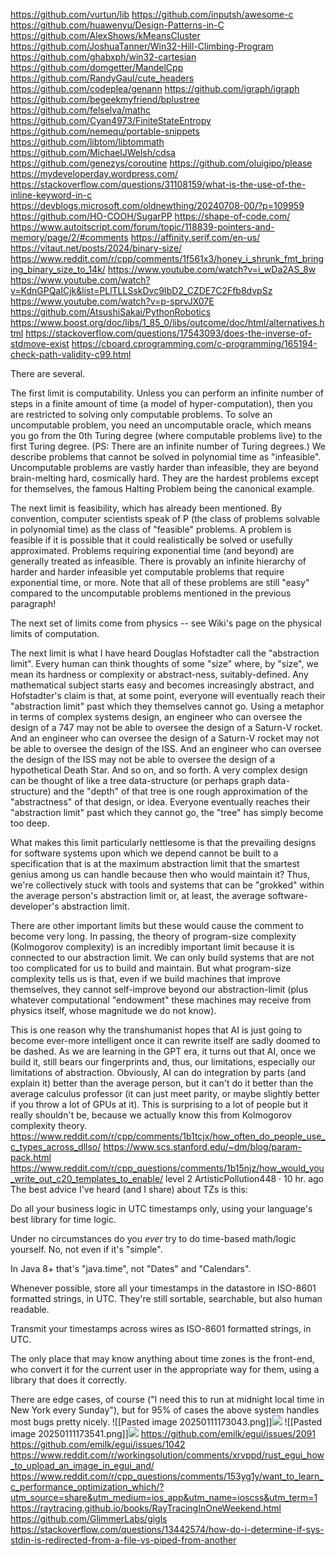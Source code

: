 https://github.com/vurtun/lib
https://github.com/inputsh/awesome-c
https://github.com/huawenyu/Design-Patterns-in-C
https://github.com/AlexShows/kMeansCluster
https://github.com/JoshuaTanner/Win32-Hill-Climbing-Program
https://github.com/ghabxph/win32-cartesian
https://github.com/domgetter/MandelCpp
https://github.com/RandyGaul/cute_headers
https://github.com/codeplea/genann
https://github.com/igraph/igraph
https://github.com/begeekmyfriend/bplustree
https://github.com/felselva/mathc
https://github.com/Cyan4973/FiniteStateEntropy
https://github.com/nemequ/portable-snippets
https://github.com/libtom/libtommath
https://github.com/MichaelJWelsh/cdsa
https://github.com/genezys/coroutine
https://github.com/oluigipo/please
https://mydeveloperday.wordpress.com/
https://stackoverflow.com/questions/31108159/what-is-the-use-of-the-inline-keyword-in-c
https://devblogs.microsoft.com/oldnewthing/20240708-00/?p=109959
https://github.com/HO-COOH/SugarPP
https://shape-of-code.com/
https://www.autoitscript.com/forum/topic/118839-pointers-and-memory/page/2/#comments
https://affinity.serif.com/en-us/
https://vitaut.net/posts/2024/binary-size/
https://www.reddit.com/r/cpp/comments/1f561x3/honey_i_shrunk_fmt_bringing_binary_size_to_14k/
https://www.youtube.com/watch?v=i_wDa2AS_8w
https://www.youtube.com/watch?v=KdnGPQaICjk&list=PLlTLLSskDvc9IbD2_CZDE7C2Ffb8dvpSz
https://www.youtube.com/watch?v=p-sprvJX07E
https://github.com/AtsushiSakai/PythonRobotics
https://www.boost.org/doc/libs/1_85_0/libs/outcome/doc/html/alternatives.html
https://stackoverflow.com/questions/17543093/does-the-inverse-of-stdmove-exist
https://cboard.cprogramming.com/c-programming/165194-check-path-validity-c99.html

There are several.

The first limit is computability. Unless you can perform an infinite number of steps in a finite amount of time (a model of hyper-computation), then you are restricted to solving only computable problems. To solve an uncomputable problem, you need an uncomputable oracle, which means you go from the 0th Turing degree (where computable problems live) to the first Turing degree. (PS: There are an infinite number of Turing degrees.) We describe problems that cannot be solved in polynomial time as "infeasible". Uncomputable problems are vastly harder than infeasible, they are beyond brain-melting hard, cosmically hard. They are the hardest problems except for themselves, the famous Halting Problem being the canonical example.

The next limit is feasibility, which has already been mentioned. By convention, computer scientists speak of P (the class of problems solvable in polynomial time) as the class of "feasible" problems. A problem is feasible if it is possible that it could realistically be solved or usefully approximated. Problems requiring exponential time (and beyond) are generally treated as infeasible. There is provably an infinite hierarchy of harder and harder infeasible yet computable problems that require exponential time, or more. Note that all of these problems are still "easy" compared to the uncomputable problems mentioned in the previous paragraph!

The next set of limits come from physics -- see Wiki's page on the physical limits of computation.

The next limit is what I have heard Douglas Hofstadter call the "abstraction limit". Every human can think thoughts of some "size" where, by "size", we mean its hardness or complexity or abstract-ness, suitably-defined. Any mathematical subject starts easy and becomes increasingly abstract, and Hofstadter's claim is that, at some point, everyone will eventually reach their "abstraction limit" past which they themselves cannot go. Using a metaphor in terms of complex systems design, an engineer who can oversee the design of a 747 may not be able to oversee the design of a Saturn-V rocket. And an engineer who can oversee the design of a Saturn-V rocket may not be able to oversee the design of the ISS. And an engineer who can oversee the design of the ISS may not be able to oversee the design of a hypothetical Death Star. And so on, and so forth. A very complex design can be thought of like a tree data-structure (or perhaps graph data-structure) and the "depth" of that tree is one rough approximation of the "abstractness" of that design, or idea. Everyone eventually reaches their "abstraction limit" past which they cannot go, the "tree" has simply become too deep.

What makes this limit particularly nettlesome is that the prevailing designs for software systems upon which we depend cannot be built to a specification that is at the maximum abstraction limit that the smartest genius among us can handle because then who would maintain it? Thus, we're collectively stuck with tools and systems that can be "grokked" within the average person's abstraction limit or, at least, the average software-developer's abstraction limit.

There are other important limits but these would cause the comment to become very long. In passing, the theory of program-size complexity (Kolmogorov complexity) is an incredibly important limit because it is connected to our abstraction limit. We can only build systems that are not too complicated for us to build and maintain. But what program-size complexity tells us is that, even if we build machines that improve themselves, they cannot self-improve beyond our abstraction-limit (plus whatever computational "endowment" these machines may receive from physics itself, whose magnitude we do not know).

This is one reason why the transhumanist hopes that AI is just going to become ever-more intelligent once it can rewrite itself are sadly doomed to be dashed. As we are learning in the GPT era, it turns out that AI, once we build it, still bears our fingerprints and, thus, our limitations, especially our limitations of abstraction. Obviously, AI can do integration by parts (and explain it) better than the average person, but it can't do it better than the average calculus professor (it can just meet parity, or maybe slightly better if you throw a lot of GPUs at it). This is surprising to a lot of people but it really shouldn't be, because we actually know this from Kolmogorov complexity theory.
https://www.reddit.com/r/cpp/comments/1b1tcjx/how_often_do_people_use_c_types_across_dllso/
https://www.scs.stanford.edu/~dm/blog/param-pack.html
https://www.reddit.com/r/cpp_questions/comments/1b15njz/how_would_you_write_out_c20_templates_to_enable/
level 2
ArtisticPollution448
·
10 hr. ago
The best advice I've heard (and I share) about TZs is this:

Do all your business logic in UTC timestamps only, using your language's best library for time logic.

Under no circumstances do you *ever* try to do time-based math/logic yourself. No, not even if it's "simple".

In Java 8+ that's "java.time", not "Dates" and "Calendars".

Whenever possible, store all your timestamps in the datastore in ISO-8601 formatted strings, in UTC. They're still sortable, searchable, but also human readable.

Transmit your timestamps across wires as ISO-8601 formatted strings, in UTC.

The only place that may know anything about time zones is the front-end, who convert it for the current user in the appropriate way for them, using a library that does it correctly.

There are edge cases, of course ("I need this to run at midnight local time in New York every Sunday"), but for 95% of cases the above system handles most bugs pretty nicely.
![[Pasted image 20250111173043.png]]![](https://github.com/Stehfyn/vault/blob/main/vault/Pasted%20image%2020250111173043.png)
![[Pasted image 20250111173541.png]]![](https://github.com/Stehfyn/vault/blob/main/vault/Pasted%20image%2020250111173541.png)
https://github.com/emilk/egui/issues/2091
https://github.com/emilk/egui/issues/1042
https://www.reddit.com/r/workingsolution/comments/xrvppd/rust_egui_how_to_upload_an_image_in_egui_and/
https://www.reddit.com/r/cpp_questions/comments/153yg1y/want_to_learn_c_performance_optimization_which/?utm_source=share&utm_medium=ios_app&utm_name=ioscss&utm_term=1
https://raytracing.github.io/books/RayTracingInOneWeekend.html
https://github.com/GlimmerLabs/gigls
https://stackoverflow.com/questions/13442574/how-do-i-determine-if-sys-stdin-is-redirected-from-a-file-vs-piped-from-another

